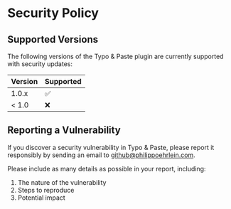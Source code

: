 # Security Policy

## Supported Versions

The following versions of the Typo & Paste plugin are currently supported with security updates:

| Version | Supported          |
| ------- | ------------------ |
| 1.0.x   | :white_check_mark: |
| < 1.0   | :x:                |

## Reporting a Vulnerability

If you discover a security vulnerability in Typo & Paste, please report it responsibly by sending an email to github@philippoehrlein.com.

Please include as many details as possible in your report, including:

1. The nature of the vulnerability
2. Steps to reproduce
3. Potential impact
